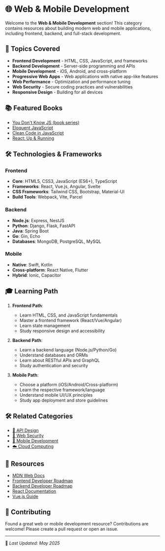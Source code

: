 # 🌐 Web & Mobile Development

Welcome to the **Web & Mobile Development** section! This category contains resources about building modern web and mobile applications, including frontend, backend, and full-stack development.

## 📖 Topics Covered

- **Frontend Development** - HTML, CSS, JavaScript, and frameworks
- **Backend Development** - Server-side programming and APIs
- **Mobile Development** - iOS, Android, and cross-platform
- **Progressive Web Apps** - Web applications with native app-like features
- **Web Performance** - Optimization and performance tuning
- **Web Security** - Secure coding practices and vulnerabilities
- **Responsive Design** - Building for all devices

## 📚 Featured Books

- [You Don't Know JS (book series)](https://github.com/fagun18/Books-Collection/tree/main/Web%20%26%20Mobile%20Development/JavaScript)
- [Eloquent JavaScript](https://github.com/fagun18/Books-Collection/tree/main/Web%20%26%20Mobile%20Development/JavaScript)
- [Clean Code in JavaScript](https://github.com/fagun18/Books-Collection/tree/main/Web%20%26%20Mobile%20Development/JavaScript)
- [React: Up & Running](https://github.com/fagun18/Books-Collection/tree/main/Web%20%26%20Mobile%20Development/React)

## 🛠️ Technologies & Frameworks

### Frontend
- **Core**: HTML5, CSS3, JavaScript (ES6+), TypeScript
- **Frameworks**: React, Vue.js, Angular, Svelte
- **CSS Frameworks**: Tailwind CSS, Bootstrap, Material-UI
- **Build Tools**: Webpack, Vite, Parcel

### Backend
- **Node.js**: Express, NestJS
- **Python**: Django, Flask, FastAPI
- **Java**: Spring Boot
- **Go**: Gin, Echo
- **Databases**: MongoDB, PostgreSQL, MySQL

### Mobile
- **Native**: Swift, Kotlin
- **Cross-platform**: React Native, Flutter
- **Hybrid**: Ionic, Capacitor

## 🎓 Learning Path

1. **Frontend Path**:
   - Learn HTML, CSS, and JavaScript fundamentals
   - Master a frontend framework (React/Vue/Angular)
   - Learn state management
   - Study responsive design and accessibility

2. **Backend Path**:
   - Learn a backend language (Node.js/Python/Go)
   - Understand databases and ORMs
   - Learn about RESTful APIs and GraphQL
   - Study authentication and security

3. **Mobile Path**:
   - Choose a platform (iOS/Android/Cross-platform)
   - Learn the respective framework/language
   - Understand mobile UI/UX principles
   - Study app deployment and store guidelines

## 🛠️ Related Categories

- [🔌 API Design](https://github.com/fagun18/Books-Collection/tree/main/API%20Design)
- [🔐 Web Security](https://github.com/fagun18/Books-Collection/tree/main/Security/Web%20Security)
- [📱 Mobile Development](https://github.com/fagun18/Books-Collection/tree/main/Mobile%20Development)
- [☁️ Cloud Computing](https://github.com/fagun18/Books-Collection/tree/main/Cloud%20Computing)

## 🔗 Resources

- [MDN Web Docs](https://developer.mozilla.org/)
- [Frontend Developer Roadmap](https://roadmap.sh/frontend)
- [Backend Developer Roadmap](https://roadmap.sh/backend)
- [React Documentation](https://reactjs.org/docs/getting-started.html)
- [Vue.js Guide](https://vuejs.org/guide/introduction.html)

## 🤝 Contributing

Found a great web or mobile development resource? Contributions are welcome! Please create a pull request or open an issue.

---
📅 *Last Updated: May 2025*
